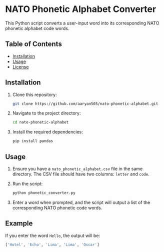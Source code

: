 # NATO Phonetic Alphabet Converter

This Python script converts a user-input word into its corresponding NATO phonetic alphabet code words. 

## Table of Contents
- [Installation](#installation)
- [Usage](#usage)
- [License](#license)

## Installation

1. Clone this repository:
    ```bash
    git clone https://github.com/aaryan505/nato-phonetic-alphabet.git
    ```
2. Navigate to the project directory:
    ```bash
    cd nato-phonetic-alphabet
    ```
3. Install the required dependencies:
    ```bash
    pip install pandas
    ```

## Usage

1. Ensure you have a `nato_phonetic_alphabet.csv` file in the same directory. The CSV file should have two columns: `letter` and `code`.
   
2. Run the script:
    ```bash
    python phonetic_converter.py
    ```

3. Enter a word when prompted, and the script will output a list of the corresponding NATO phonetic code words.

## Example

If you enter the word `Hello`, the output will be:
```python
['Hotel', 'Echo', 'Lima', 'Lima', 'Oscar']
